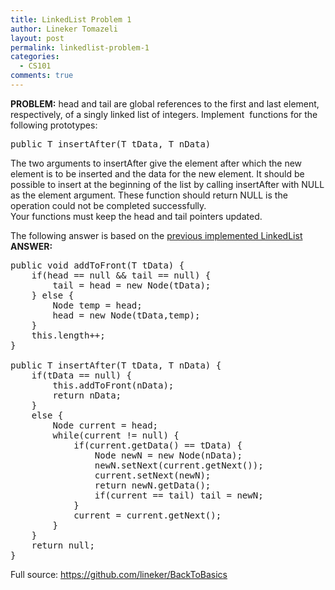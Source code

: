 ```yaml
---
title: LinkedList Problem 1
author: Lineker Tomazeli
layout: post
permalink: linkedlist-problem-1
categories:
  - CS101
comments: true
---
```

**PROBLEM:** head and tail are global references to the first and last element, respectively,&nbsp;of a singly linked list of integers. Implement &nbsp;functions for the following&nbsp;prototypes:

<pre class="brush: java; title: ; notranslate" title="">public T insertAfter(T tData, T nData)</pre>

The two arguments to&nbsp;insertAfter give the element after which the new element is to be inserted and&nbsp;the data for the new element. It should be possible to insert at the beginning of the&nbsp;list by calling insertAfter with NULL as the element argument. These function&nbsp;should return NULL is the operation could not be completed successfully.  
Your functions must keep the head and tail pointers updated.

The following answer is based on the [previous implemented LinkedList][1]  
**ANSWER:**

<pre class="brush: java; title: ; notranslate" title="">public void addToFront(T tData) {
	if(head == null && tail == null) {
		tail = head = new Node(tData);
	} else {
		Node temp = head;
		head = new Node(tData,temp);
	}
	this.length++;
}

public T insertAfter(T tData, T nData) {
	if(tData == null) {
		this.addToFront(nData);
		return nData;
	}
	else {
		Node current = head;
		while(current != null) {
			if(current.getData() == tData) {
				Node newN = new Node(nData);
				newN.setNext(current.getNext());
				current.setNext(newN);
				return newN.getData();
				if(current == tail) tail = newN;
			}
			current = current.getNext();
		}
	}
	return null;
}
</pre>

Full source: <a title="https://github.com/lineker/BackToBasics" href="https://github.com/lineker/BackToBasics" target="_blank">https://github.com/lineker/BackToBasics</a>

 [1]: http://blog.tomazeli.net/2014/01/implementing-a-linkedlist/ "Implementing a LinkedList"
